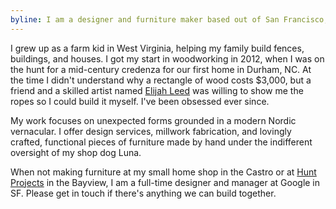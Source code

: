 ```yaml
---
byline: I am a designer and furniture maker based out of San Francisco, CA. This site is a collection of my work.
---
```


I grew up as a farm kid in West Virginia, helping my family build fences, buildings, and houses. I got my start in woodworking in 2012, when I was on the hunt for a mid-century credenza for our first home in Durham, NC. At the time I didn't understand why a rectangle of wood costs $3,000, but a friend and a skilled artist named [Elijah Leed](https://www.elijahleed.com/) was willing to show me the ropes so I could build it myself. I've been obsessed ever since.

My work focuses on unexpected forms grounded in a modern Nordic vernacular. I offer design services, millwork fabrication, and lovingly crafted, functional pieces of furniture made by hand under the indifferent oversight of my shop dog Luna.

When not making furniture at my small home shop in the Castro or at [Hunt Projects](https://www.huntprojects.org/about) in the Bayview, I am a full-time designer and manager at Google in SF. Please get in touch if there's anything we can build together.
